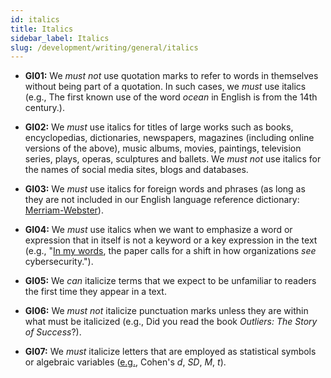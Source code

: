 ```yaml
---
id: italics
title: Italics
sidebar_label: Italics
slug: /development/writing/general/italics
---
```


* **GI01:** We *must not* use quotation marks to refer to words in themselves
  without being part of a quotation.
  In such cases, we *must* use italics
  (e.g., The first known use of the word *ocean* in English
  is from the 14th century.).

* **GI02:** We *must* use italics for titles of large works
  such as books, encyclopedias, dictionaries, newspapers, magazines
  (including online versions of the above),
  music albums, movies, paintings, television series,
  plays, operas, sculptures and ballets.
  We *must not* use italics for the names of social media sites,
  blogs and databases.

* **GI03:** We *must* use italics for foreign words and phrases
  (as long as they are not included
  in our English language reference dictionary:
  [Merriam-Webster](https://www.merriam-webster.com/)).

* **GI04:** We *must* use italics
  when we want to emphasize a word or expression
  that in itself is not a keyword or a key expression in the text
  (e.g., "[In my words](https://fluidattacks.com/blog/cybersecurity-strategy/),
  the paper calls for a shift in how organizations *see* cybersecurity.").

* **GI05:** We *can* italicize terms
  that we expect to be unfamiliar to readers
  the first time they appear in a text.

* **GI06:** We *must not* italicize punctuation marks
  unless they are within what must be italicized
  (e.g., Did you read the book *Outliers: The Story of Success*?).

* **GI07:** We *must* italicize letters
  that are employed as statistical symbols or algebraic variables
  ([e.g.](https://apastyle.apa.org/style-grammar-guidelines/italics-quotations/italics),
  Cohen's *d*, *SD*, *M*, *t*).
